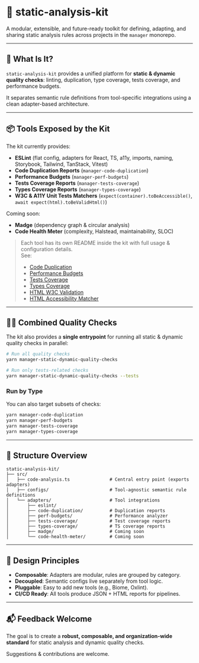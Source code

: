 # 🧪 static-analysis-kit

A modular, extensible, and future-ready toolkit for defining, adapting, and sharing static analysis rules across projects in the `manager` monorepo.

---

## 🚀 What Is It?

`static-analysis-kit` provides a unified platform for **static & dynamic quality checks**: linting, duplication, type coverage, tests coverage, and performance budgets.

It separates semantic rule definitions from tool-specific integrations using a clean adapter-based architecture.

---

## 📦 Tools Exposed by the Kit

The kit currently provides:

- **ESLint** (flat config, adapters for React, TS, a11y, imports, naming, Storybook, Tailwind, TanStack, Vitest)
- **Code Duplication Reports** (`manager-code-duplication`)
- **Performance Budgets** (`manager-perf-budgets`)
- **Tests Coverage Reports** (`manager-tests-coverage`)
- **Types Coverage Reports** (`manager-types-coverage`)
- **W3C & A11Y Unit Tests Matchers** (`expect(container).toBeAccessible()`, `await expect(html).toBeValidHtml()`)

Coming soon:
- **Madge** (dependency graph & circular analysis)
- **Code Health Meter** (complexity, Halstead, maintainability, SLOC)

> Each tool has its own README inside the kit with full usage & configuration details.  
> See:
> - [Code Duplication](src/adapters/code-duplication/README.md)
> - [Performance Budgets](src/adapters/perf-budgets/README.md)
> - [Tests Coverage](src/adapters/tests-coverage/README.md)
> - [Types Coverage](src/adapters/types-coverage/README.md)
> - [HTML W3C Validation](src/adapters/html-w3c-validation/README.md)
> - [HTML Accessibility Matcher](src/adapters/html-a11y-validation/README.md)

---

## 🧑‍💻 Combined Quality Checks

The kit also provides a **single entrypoint** for running all static & dynamic quality checks in parallel:

```bash
# Run all quality checks
yarn manager-static-dynamic-quality-checks

# Run only tests-related checks
yarn manager-static-dynamic-quality-checks --tests
```

### Run by Type

You can also target subsets of checks:

```bash
yarn manager-code-duplication
yarn manager-perf-budgets
yarn manager-tests-coverage
yarn manager-types-coverage
```

---

## 🧱 Structure Overview

```
static-analysis-kit/
├── src/
│   ├── code-analysis.ts               # Central entry point (exports adapters)
│   ├── configs/                       # Tool-agnostic semantic rule definitions
│   └── adapters/                      # Tool integrations
│       ├── eslint/                    
│       ├── code-duplication/          # Duplication reports
│       ├── perf-budgets/              # Performance analyzer
│       ├── tests-coverage/            # Test coverage reports
│       ├── types-coverage/            # TS coverage reports
│       ├── madge/                     # Coming soon
│       └── code-health-meter/         # Coming soon
```

---

## 🧠 Design Principles

- **Composable**: Adapters are modular, rules are grouped by category.
- **Decoupled**: Semantic configs live separately from tool logic.
- **Pluggable**: Easy to add new tools (e.g., Biome, Oxlint).
- **CI/CD Ready**: All tools produce JSON + HTML reports for pipelines.

---

## 📬 Feedback Welcome

The goal is to create a **robust, composable, and organization-wide standard** for static analysis and dynamic quality checks.

Suggestions & contributions are welcome.  
